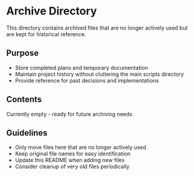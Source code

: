 # Archive Directory

This directory contains archived files that are no longer actively used but are kept for historical reference.

## Purpose

- Store completed plans and temporary documentation
- Maintain project history without cluttering the main scripts directory
- Provide reference for past decisions and implementations

## Contents

Currently empty - ready for future archiving needs.

## Guidelines

- Only move files here that are no longer actively used
- Keep original file names for easy identification
- Update this README when adding new files
- Consider cleanup of very old files periodically
